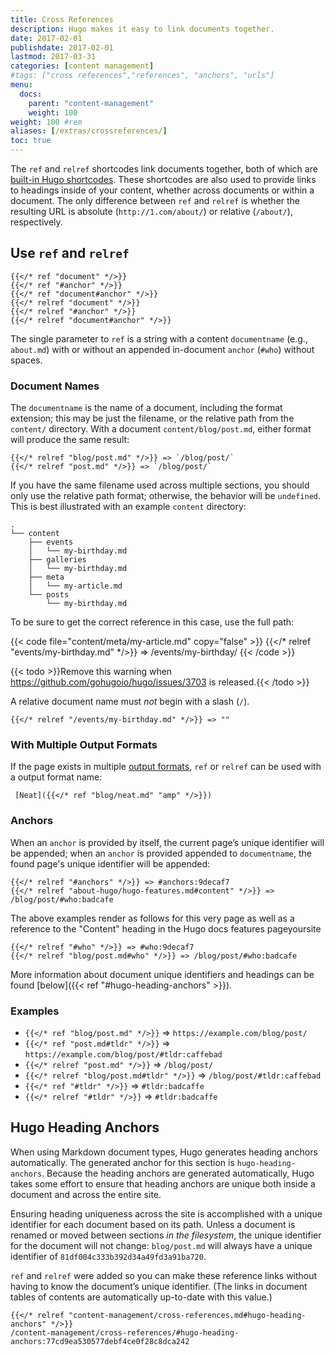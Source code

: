 ```yaml
---
title: Cross References
description: Hugo makes it easy to link documents together.
date: 2017-02-01
publishdate: 2017-02-01
lastmod: 2017-03-31
categories: [content management]
#tags: ["cross references","references", "anchors", "urls"]
menu:
  docs:
    parent: "content-management"
    weight: 100
weight: 100	#rem
aliases: [/extras/crossreferences/]
toc: true
---
```



 The `ref` and `relref` shortcodes link documents together, both of which are [built-in Hugo shortcodes][]. These shortcodes are also used to provide links to headings inside of your content, whether across documents or within a document. The only difference between `ref` and `relref` is whether the resulting URL is absolute (`http://1.com/about/`) or relative (`/about/`), respectively.

## Use `ref` and `relref`

```
{{</* ref "document" */>}}
{{</* ref "#anchor" */>}}
{{</* ref "document#anchor" */>}}
{{</* relref "document" */>}}
{{</* relref "#anchor" */>}}
{{</* relref "document#anchor" */>}}
```

The single parameter to `ref` is a string with a content `documentname` (e.g., `about.md`) with or without an appended in-document `anchor` (`#who`) without spaces.

### Document Names

The `documentname` is the name of a document, including the format extension; this may be just the filename, or the relative path from the `content/` directory. With a document `content/blog/post.md`, either format will produce the same result:

```
{{</* relref "blog/post.md" */>}} => `/blog/post/`
{{</* relref "post.md" */>}} => `/blog/post/`
```

If you have the same filename used across multiple sections, you should only use the relative path format; otherwise, the behavior will be `undefined`. This is best illustrated with an example `content` directory:

```
.
└── content
    ├── events
    │   └── my-birthday.md
    ├── galleries
    │   └── my-birthday.md
    ├── meta
    │   └── my-article.md
    └── posts
        └── my-birthday.md
```

To be sure to get the correct reference in this case, use the full path: 

{{< code file="content/meta/my-article.md" copy="false" >}}
{{</* relref "events/my-birthday.md" */>}} => /events/my-birthday/
{{< /code >}}

{{< todo >}}Remove this warning when https://github.com/gohugoio/hugo/issues/3703 is released.{{< /todo >}}

A relative document name must *not* begin with a slash (`/`).
```
{{</* relref "/events/my-birthday.md" */>}} => ""
```

### With Multiple Output Formats

If the page exists in multiple [output formats][], `ref` or `relref` can be used with a output format name:

```
 [Neat]({{</* ref "blog/neat.md" "amp" */>}})
```

### Anchors

When an `anchor` is provided by itself, the current page’s unique identifier will be appended; when an `anchor` is provided appended to `documentname`, the found page's unique identifier will be appended:

```
{{</* relref "#anchors" */>}} => #anchors:9decaf7
{{</* relref "about-hugo/hugo-features.md#content" */>}} => /blog/post/#who:badcafe
```

The above examples render as follows for this very page as well as a reference to the "Content" heading in the Hugo docs features pageyoursite

```
{{</* relref "#who" */>}} => #who:9decaf7
{{</* relref "blog/post.md#who" */>}} => /blog/post/#who:badcafe
```

More information about document unique identifiers and headings can be found [below]({{< ref "#hugo-heading-anchors" >}}).

### Examples

* `{{</* ref "blog/post.md" */>}}` => `https://example.com/blog/post/`
* `{{</* ref "post.md#tldr" */>}}` => `https://example.com/blog/post/#tldr:caffebad`
* `{{</* relref "post.md" */>}}` => `/blog/post/`
* `{{</* relref "blog/post.md#tldr" */>}}` => `/blog/post/#tldr:caffebad`
* `{{</* ref "#tldr" */>}}` => `#tldr:badcaffe`
* `{{</* relref "#tldr" */>}}` => `#tldr:badcaffe`

## Hugo Heading Anchors

When using Markdown document types, Hugo generates heading anchors automatically. The generated anchor for this section is `hugo-heading-anchors`. Because the heading anchors are generated automatically, Hugo takes some effort to ensure that heading anchors are unique both inside a document and across the entire site.

Ensuring heading uniqueness across the site is accomplished with a unique identifier for each document based on its path. Unless a document is renamed or moved between sections *in the filesystem*, the unique identifier for the document will not change: `blog/post.md` will always have a unique identifier of `81df004c333b392d34a49fd3a91ba720`.

`ref` and `relref` were added so you can make these reference links without having to know the document’s unique identifier. (The links in document tables of contents are automatically up-to-date with this value.)

```
{{</* relref "content-management/cross-references.md#hugo-heading-anchors" */>}}
/content-management/cross-references/#hugo-heading-anchors:77cd9ea530577debf4ce0f28c8dca242
```


[built-in Hugo shortcodes]: /content-management/shortcodes/#using-the-built-in-shortcodes
[lists]: /templates/lists/
[output formats]: /templates/output-formats/
[shortcode]: /content-management/shortcodes/